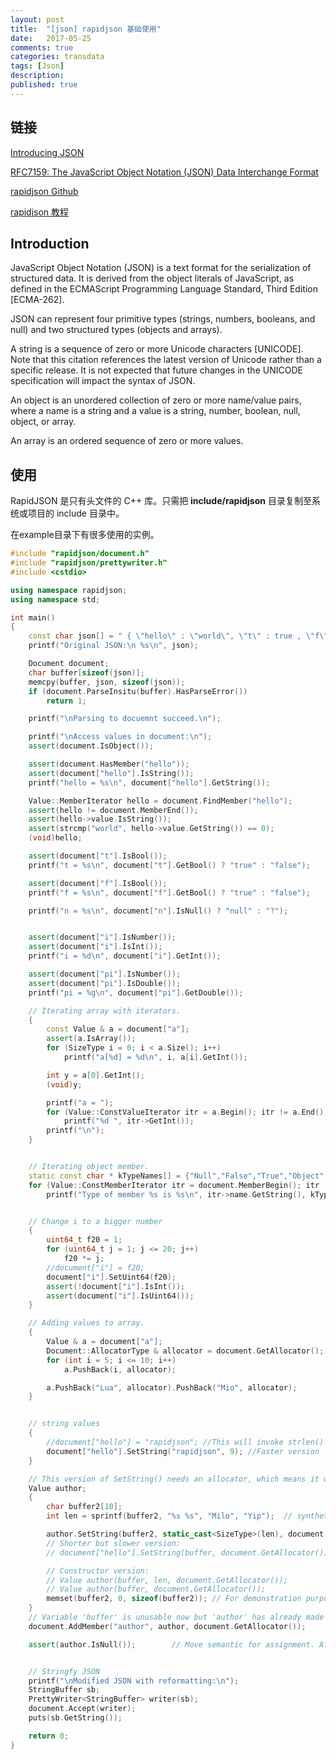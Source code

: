 ```yaml
---
layout: post
title:  "[json] rapidjson 基础使用"
date:   2017-05-25
comments: true
categories: transdata
tags: [Json]
description:
published: true
---
```


## 链接 

<a href="http://json.org/" target="_blank">Introducing JSON</a>

<a href="http://www.ietf.org/rfc/rfc7159.txt" target="_blank">RFC7159: The JavaScript Object Notation (JSON) Data Interchange Format</a>

<a href="https://github.com/miloyip/rapidjson" target="_blank">rapidjson Github</a>

<a href="http://rapidjson.org/zh-cn/index.html" target="_blank">rapidjson 教程</a>


## Introduction

   JavaScript Object Notation (JSON) is a text format for the
   serialization of structured data.  It is derived from the object
   literals of JavaScript, as defined in the ECMAScript Programming
   Language Standard, Third Edition [ECMA-262].

   JSON can represent four primitive types (strings, numbers, booleans,
   and null) and two structured types (objects and arrays).

   A string is a sequence of zero or more Unicode characters [UNICODE].
   Note that this citation references the latest version of Unicode
   rather than a specific release.  It is not expected that future
   changes in the UNICODE specification will impact the syntax of JSON.

   An object is an unordered collection of zero or more name/value
   pairs, where a name is a string and a value is a string, number,
   boolean, null, object, or array.

   An array is an ordered sequence of zero or more values.


## 使用

RapidJSON 是只有头文件的 C++ 库。只需把 **include/rapidjson** 目录复制至系统或项目的 include 目录中。

在example目录下有很多使用的实例。

```cpp
#include "rapidjson/document.h"
#include "rapidjson/prettywriter.h"
#include <cstdio>

using namespace rapidjson;
using namespace std;

int main()
{
    const char json[] = " { \"hello\" : \"world\", \"t\" : true , \"f\" : false, \"n\": null, \"i\":123, \"pi\": 3.1416, \"a\":[1, 2, 3, 4] } ";
    printf("Original JSON:\n %s\n", json);

    Document document;
    char buffer[sizeof(json)];
    memcpy(buffer, json, sizeof(json));
    if (document.ParseInsitu(buffer).HasParseError())
        return 1;

    printf("\nParsing to docuemnt succeed.\n");

    printf("\nAccess values in document:\n");
    assert(document.IsObject());

    assert(document.HasMember("hello"));
    assert(document["hello"].IsString());
    printf("hello = %s\n", document["hello"].GetString());

    Value::MemberIterator hello = document.FindMember("hello");
    assert(hello != document.MemberEnd());
    assert(hello->value.IsString());
    assert(strcmp("world", hello->value.GetString()) == 0);
    (void)hello;

    assert(document["t"].IsBool());
    printf("t = %s\n", document["t"].GetBool() ? "true" : "false");

    assert(document["f"].IsBool());
    printf("f = %s\n", document["f"].GetBool() ? "true" : "false");

    printf("n = %s\n", document["n"].IsNull() ? "null" : "?");


    assert(document["i"].IsNumber());
    assert(document["i"].IsInt());
    printf("i = %d\n", document["i"].GetInt());

    assert(document["pi"].IsNumber());
    assert(document["pi"].IsDouble());
    printf("pi = %g\n", document["pi"].GetDouble());

    // Iterating array with iterators.
    {
        const Value & a = document["a"];
        assert(a.IsArray());
        for (SizeType i = 0; i < a.Size(); i++)
            printf("a[%d] = %d\n", i, a[i].GetInt());

        int y = a[0].GetInt();
        (void)y;

        printf("a = ");
        for (Value::ConstValueIterator itr = a.Begin(); itr != a.End(); ++itr)
            printf("%d ", itr->GetInt());
        printf("\n");
    }


    // Iterating object member.
    static const char * kTypeNames[] = {"Null","False","True","Object","Array","String","Number"};
    for (Value::ConstMemberIterator itr = document.MemberBegin(); itr != document.MemberEnd(); itr++)
        printf("Type of member %s is %s\n", itr->name.GetString(), kTypeNames[itr->value.GetType()]);


    // Change i to a bigger number
    {
        uint64_t f20 = 1;
        for (uint64_t j = 1; j <= 20; j++)
            f20 *= j;
        //document["i"] = f20;
        document["i"].SetUint64(f20);
        assert(!document["i"].IsInt());
        assert(document["i"].IsUint64());
    }

    // Adding values to array.
    {
        Value & a = document["a"];
        Document::AllocatorType & allocator = document.GetAllocator();
        for (int i = 5; i <= 10; i++)
            a.PushBack(i, allocator);

        a.PushBack("Lua", allocator).PushBack("Mio", allocator);
    }


    // string values
    {
        //document["hello"] = "rapidjson"; //This will invoke strlen()
        document["hello"].SetString("rapidjson", 9); //Faster version
    }

    // This version of SetString() needs an allocator, which means it will allocate a new buffer and copy the the string into the buffer.
    Value author;
    {
        char buffer2[10];
        int len = sprintf(buffer2, "%s %s", "Milo", "Yip");  // synthetic example of dynamically created string.

        author.SetString(buffer2, static_cast<SizeType>(len), document.GetAllocator());
        // Shorter but slower version:
        // document["hello"].SetString(buffer, document.GetAllocator());

        // Constructor version: 
        // Value author(buffer, len, document.GetAllocator());
        // Value author(buffer, document.GetAllocator());
        memset(buffer2, 0, sizeof(buffer2)); // For demonstration purpose.
    }
    // Variable 'buffer' is unusable now but 'author' has already made a copy.
    document.AddMember("author", author, document.GetAllocator());

    assert(author.IsNull());        // Move semantic for assignment. After this variable is assigned as a member, the variable becomes null.


    // Stringfy JSON
    printf("\nModified JSON with reformatting:\n");
    StringBuffer sb;
    PrettyWriter<StringBuffer> writer(sb);
    document.Accept(writer);
    puts(sb.GetString());

    return 0;
}
```



